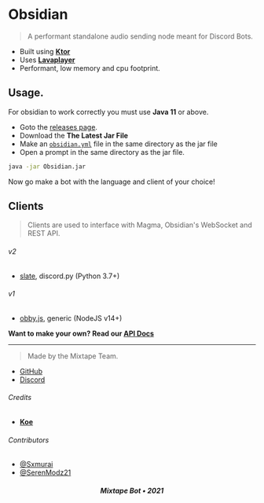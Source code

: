 # Obsidian

> A performant standalone audio sending node meant for Discord Bots.

- Built using [**Ktor**](https://ktor.io)
- Uses [**Lavaplayer**](https://github.com/sedmelluq/lavaplayer)
- Performant, low memory and cpu footprint.

## Usage.

For obsidian to work correctly you must use **Java 11** or above.

- Goto the [releases page](/releases).
- Download the **The Latest Jar File**
- Make an [`obsidian.yml`](/obsidian.yml) file in the same directory as the jar file
- Open a prompt in the same directory as the jar file.

```sh
java -jar Obsidian.jar
```

Now go make a bot with the language and client of your choice!

## Clients

> Clients are used to interface with Magma, Obsidian's WebSocket and REST API.

###### v2

- [slate](https://github.com/Axelancerr/Slate), discord.py (Python 3.7+)

###### v1

- [obby.js](https://github.com/Sxmurai/obby.js), generic (NodeJS v14+)

**Want to make your own? Read our [API Docs](/API.md)**

---

> Made by the Mixtape Team.

- [GitHub](https://github.com/mixtape-bot)
- [Discord](https://discord.gg/TUYc4nn)

###### Credits

- [**Koe**](https://github.com/kyokobot/koe)

###### Contributors

- [@Sxmurai](https://github.com/Sxmurai)
- [@SerenModz21](https://github.com/SerenModz21)

<h5 align="center">Mixtape Bot &bull; 2021</h5>

